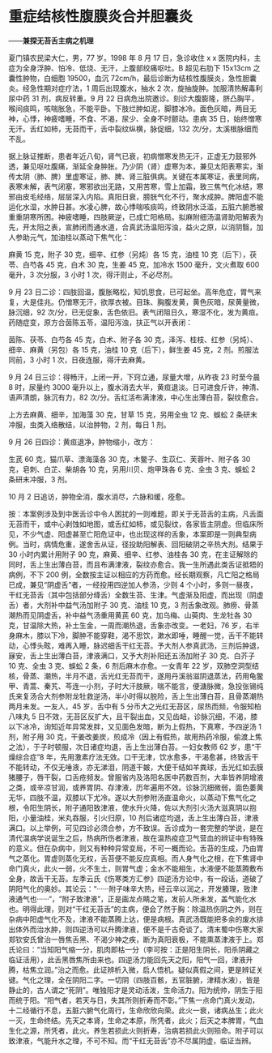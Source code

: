 # 重症结核性腹膜炎合并胆囊炎

——**兼探无苔舌主病之机理**

夏门镇农民梁大仁，男，77 岁。1998 年 8 月 17 日，急诊收住 x x 医院内科，主症为全身浮肿、怕冷、低烧、无汗，上腹部绞痛呕吐。B 超见右肋下 15x13cm 之囊性肿物，白细胞 19500，血沉 72cm/h，最后诊断为结核性腹膜炎，急性胆囊炎。经急性期对症疗法，1 周后出现腹水，抽水 2 次，旋抽旋肿。加服清热解毒利尿中药 31 剂，病反转重。9 月 22 日病危出院邀诊。刻诊大腹膨隆，脐凸胸平，喉间痰鸣，咳喘胀急，不能平卧。下肢烂肿如泥，脚膝冰冷。面色灰暗，两目无神，心悸，神疲嗜睡，不食、不渴，尿少、全身不时颤动。患病 35 日，始终憎寒无汗。舌红如柿，无苔而干，舌中裂纹纵横，脉促细，132 次/分，太溪根脉细而不乱。

据上脉证推断，患者年近八旬，肾气已衰，初病憎寒发热无汗，正虚无力鼓邪外透，兼见呕吐腹痛，渐延全身肿胀。乃少阴（肾）虚寒为本，兼见太阳表寒实，渐传太阴（肺、脾）里虚寒证，肺、脾、肾三脏俱病。关键在本属寒证，表里同病，表寒未解，表气闭塞，寒邪欲出无路，又用苦寒，雪上加霜，致三焦气化冰结，寒邪由皮毛经络，层层深入内陷。真阳日衰，膀胱气化不行，聚水成肿。脾阳虚不能运化水湿，水肿日甚。水凌心脾，故心悸喘咳痰鸣，终致阴水泛滥，五脏六腑悉被重重阴寒所困。神疲嗜睡，四肢厥逆，已成亡阳格局。拟麻附细汤温肾助阳解表为先，开太阳之表，宣肺闭而通水道，合真武汤温阳泻浊，益火之原，以消阴翳，加人参助元气，加油桂以蒸动下焦气化：

麻黄 15 克，附子 30 克，细辛、红参（另炖）各 15 克，油桂 10 克（后下），茯苓、白芍各 45 克，白术 30 克，生姜 45 克，加冷水 1500 毫升，文火煮取 600 毫升，3 次分服，3 小时 1 次，得汗则止，不必尽剂。

9 月 23 日二诊：四肢回温，腹胀略松，知饥思食，已可起坐。高年危症，胃气来复，大是佳兆。仍憎寒无汗，欲厚衣被。目珠、胸腹发黄，黄色灰暗，尿黄量微，脉沉细，92 次/分，已无促象，舌色依旧。表气闭阻日久，寒湿不化，发为黄疸。药随症变，原方合茵陈五苓，温阳泻浊，扶正气以开表闭：

茵陈、茯苓、白芍各 45 克，白术、附子各 30 克，泽泻、桂枝、红参（另炖）、细辛、麻黄（另包）各 15 克，油桂 10 克（后下），鲜生姜 45 克，2 剂。煎服法同前，3 小时 1 次，日夜连服，得汗去麻黄。

9 月 24 日三诊：得畅汗，上闭一开，下窍立通，尿量大增，从昨夜 23 时至今晨 8 时，尿量约 3000 毫升以上，腹水消去大半，黄疸退淡。日可进食斤许，神清、语声清朗，脉沉有力，82 次/分。舌红活布满津液，中心生出薄白苔，裂纹愈合。

上方去麻黄、细辛，加海藻 30 克，甘草 15 克，另用全虫 12 克、蜈蚣 2 条研末冲服，虫类入络散结，以治肿物，2 剂，每日 1 剂。

9 月 26 日四诊：黄疸退净，肿物缩小，改方：

生芪 60 克，猫爪草、漂海藻各 30 克，木鳖子、生苡仁、芙蓉叶、附子各 30 克，皂刺、白芷、柴胡各 10 克，另用川贝、炮甲珠各 6 克、全虫 3 克、蜈蚣 2 条研末冲服，3 剂。

10 月 2 日追访，肿物全消，腹水消尽，六脉和缓，痊愈。

按：本案例涉及到中医舌诊中令人困扰的一则难题，即关于无苔舌的主病，凡舌面无苔而干，或中心剥蚀如地图，或舌红如柿，或见裂纹，各家皆主阴虚。但临床所见，不少气虚、阳虚甚至亡阳危证中，也出现这样的舌象，本案即是一则典型病例。当时，病情危重，遂舍舌从证，径投助阳解表、回阳破阴之辛热大剂。结果于 30 小时内累计用附子 90 克，麻黄、细辛、红参、油桂各 30 克，在主证解除的同时，舌上生出薄白苔，而且布满津液，裂纹亦愈合。我一生所遇此类舌证抵牾的病例，不下 200 例，全数按主证以相应的方药而愈。经长期观察，凡亡阳之格局已成，兼见“阴虚舌”者，一经投用四逆加人参汤，少则 4 个小时，多则一昼夜，干红无苔舌（其中包括部分绛舌）全数生苔、生津。气虚渐及阳虚，而出现（阴虚舌）者，大剂补中益气汤加附子 30 克、油桂 10 克，3 剂舌象改观。肺痨、骨蒸潮热而见阴虚舌，补中益气汤重用黄芪 60 克，加乌梅、山萸肉、生龙牡各 30 克，甘温除大热，补土生金，一周而潮热退，舌象亦改变。一老妇，76 岁，右半身麻木，膝以下冷，脚肿不能穿鞋，渴不思饮，漱水即唾，睡醒一觉，舌干不能转动，心悸头眩，难再入睡，脉迟细舌干红无苔。予大剂人参真武汤，三剂后肿退，寐安，舌上生出薄白苔，津液满口，又予大剂补阳还五汤加附子 30 克、白芥子 10 克、全虫 3 克、蜈蚣 2 条，6 剂后麻木亦愈。一女青年 22 岁，双肺空洞型结核，骨蒸、潮热，半月不退，舌光红无苔而干，遂用丹溪翁滋阴退蒸法，药用龟鳖甲、青蒿、秦艽、芩连一小剂，子时大汗肢厥，喘不能言，便溏脉微，急投张锡纯氏来复汤合大剂参附龙牡救逆汤，半小时得以脱险，舌上生出薄白苔，且骨蒸潮热两月未发。一友人，45 岁，舌中有 5 分币大之光红无苔区，尿热而频，令服知柏八味丸 5 日不效，无苔区反扩大，且干裂出血，又见齿衄，诊脉沉细，不渴，膝以下冰冷，询知近年异常发胖，又见面色发暗，断为上假热，下真寒，予四逆汤 1 剂，附子用 30 克，干姜改姜炭，煎成冷（因上有假热，故用热药冷服，偷渡上焦之法），于子时顿服，次日诸症均退，舌上生出薄白苔。一妇女教师 62 岁，患“干燥综合症”8 年，先用激素疗法无效。口干无津，饮水愈多，干渴愈甚，终致舌干不能转动，不仅无唾液，亦无涕泪，阴道干皴，大便干结如羊粪球，舌光红如去膜猪腰子，唇干裂，口舌疮频发。曾服省内及洛阳名医中药数百剂，大率皆养阴增液之类，或辛凉甘润，或养胃阴、存津液，历年遍用不效。诊脉沉细微弱，面色萎黄无华，四肢不温，双膝以下尤冷。遂以大剂参附汤直温命火，以蒸动下焦气化之根，令阳生阴长，附子通阳致津液，使水升火降，佐以大剂引火汤大滋真阴以抱阳，小量油桂，米丸吞服，引火归原，10 剂后诸症均退，舌上生出薄白苔，津液满口。以上举例，可见四诊必须合参，方不致误。舌诊成为一套完整的学说，是在清代温病学说诞生之后，热病所伤者津液，故在温热疫症卫气营血的辨证中有特殊的意义。但在杂病中，则又有种种异常变局，不可一概而论。舌苔的生成，乃由胃气之蒸化。胃虚则蒸化无权，舌苔便不能反应真相。而人身气化之根，在下焦肾中命门真火，此火一弱，火不生土，则胃气虚；金水不能相生，水液便不能蒸腾敷布全身，故舌干无苔。左季云氏《伤寒类方汇参》四逆汤方论中，有一段话，道破了阴阳气化的奥妙。其论云：“······附子味辛大热，经云辛以润之，开发腠理，致津液通气也······“，“附子致津液”，正是画龙点睛之笔，发前人所未发，盖气能化水也。明得此理，则对“干红无苔舌”的主病，便会了然于胸：除温热伤阴之外，则在杂病中阳虚气化不及，津液不能蒸腾上达，便是病根。真武汤既能把多余的废水排出体外而治水肿，则四逆汤可以升腾津液，便不是千古奇谈了。清末蜀中伤寒大家郑钦安氏曾治一唇焦舌黑、不渴少神之疾，断为真阳衰极，不能熏蒸津液于上。郑氏论曰：“当知阳气缩一分，肌肉即枯一分（李可按：正是阳生阴长，阳杀阴藏之临证活用），此舌黑唇焦所由来也。四逆汤力能回先天之阳，阳气一回，津液升腾，枯焦立润。”治之而愈。此证辨析入微，启人悟机。疑似真假之间，更是辨证关键。气化之理，全在阴阳二字。一切阴（四肢百骸，五官脏腑，津精水液），皆是静止的，古人谓之“死阴”。唯独阳才是灵动活泼，生命活力。阳为统帅，阴生于阳而统于阳。“阳气者，若天与日，失其所则折寿而不彰。”下焦一点命门真火发动，十二经循行不息，五脏六腑气化周行，生命欣欣向荣。此火一衰，诸病丛生；此火一灭，生命终结。先天之本肾，生命之本原，所凭者，此火；后天之本脾胃，气血生化之源，所凭者，此火。养生若损此火则折寿，治病若损此火则殒命。附子可以致津液，气能升水之理，不可不知。而“干红无苔舌”亦不尽属阴虚，临证当辨。